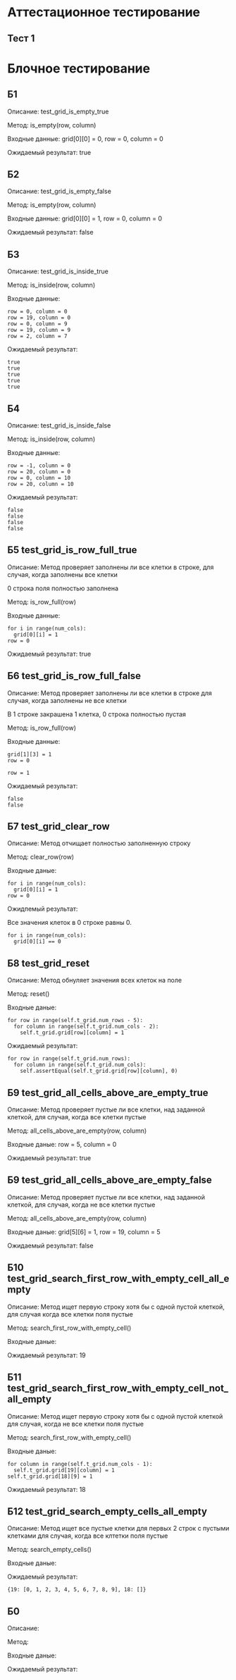# Аттестационное тестирование
## Тест 1

# Блочное тестирование
## Б1 
Описание: test_grid_is_empty_true

Метод: is_empty(row, column)

Входные данные: grid[0][0] = 0, row = 0, column = 0

Ожидаемый результат: true

## Б2
Описание: test_grid_is_empty_false

Метод: is_empty(row, column)

Входные данные: grid[0][0] = 1, row = 0, column = 0

Ожидаемый результат: false

## Б3
Описание: test_grid_is_inside_true

Метод: is_inside(row, column)

Входные данные: 

```
row = 0, column = 0
row = 19, column = 0
row = 0, column = 9
row = 19, column = 9
row = 2, column = 7
```

Ожидаемый результат: 
```
true
true
true
true
true
```

## Б4 
Описание: test_grid_is_inside_false

Метод: is_inside(row, column)

Входные данные: 

```
row = -1, column = 0
row = 20, column = 0
row = 0, column = 10
row = 20, column = 10
```

Ожидаемый результат: 
```
false
false
false
false
```

## Б5 test_grid_is_row_full_true
Описание: Метод проверяет заполнены ли все клетки в строке, для случая, когда заполнены все клетки

0 строка поля полноcтью заполнена

Метод: is_row_full(row)

Входные данные: 
```
for i in range(num_cols):
  grid[0][i] = 1 
row = 0
```

Ожидаемый результат: true

## Б6 test_grid_is_row_full_false
Описание: Метод проверяет заполнены ли все клетки в строке для случая, когда заполнены не все клетки

В 1 строке закрашена 1 клетка, 0 строка полностью пустая

Метод: is_row_full(row)

Входные данные: 
```
grid[1][3] = 1
row = 0

row = 1
```

Ожидаемый результат: 
```
false
false
```

## Б7 test_grid_clear_row
Описание: Метод отчищает полностью заполненную строку

Метод: clear_row(row)

Входные даные:
```
for i in range(num_cols):
  grid[0][i] = 1 
row = 0
```
Ожидпемый результат:

Все значения клеток в 0 строке равны 0.
```
for i in range(num_cols):
  grid[0][i] == 0 
```

## Б8 test_grid_reset
Описание: Метод обнуляет значения всех клеток на поле

Метод: reset()

Входные даные:
```
for row in range(self.t_grid.num_rows - 5):
  for column in range(self.t_grid.num_cols - 2):
    self.t_grid.grid[row][column] = 1
```

Ожидаемый результат:
```
for row in range(self.t_grid.num_rows):
  for column in range(self.t_grid.num_cols):
    self.assertEqual(self.t_grid.grid[row][column], 0)
```


## Б9 test_grid_all_cells_above_are_empty_true
Описание: Метод проверяет пустые ли все клетки, над заданной клеткой, для случая, когда все клетки пустые

Метод: 
all_cells_above_are_empty(row, column)

Входные даные:
row = 5, column = 0

Ожидаемый результат:
true

## Б9 test_grid_all_cells_above_are_empty_false
Описание: Метод проверяет пустые ли все клетки, над заданной клеткой, для случая, когда не все клетки пустые

Метод: 
all_cells_above_are_empty(row, column)

Входные даные:
grid[5][6] = 1, row = 19, column = 5

Ожидаемый результат:
false

## Б10 test_grid_search_first_row_with_empty_cell_all_empty
Описание: Метод ищет первую строку хотя бы с одной пустой клеткой, для случая когда все клетки поля пустые

Метод: 
search_first_row_with_empty_cell()

Входные даные:

Ожидаемый результат: 
19

## Б11 test_grid_search_first_row_with_empty_cell_not_all_empty
Описание: Метод ищет первую строку хотя бы с одной пустой клеткой для случая, когда не все клетки поля пустые

Метод: 
search_first_row_with_empty_cell()

Входные даные:
```
for column in range(self.t_grid.num_cols - 1):
  self.t_grid.grid[19][column] = 1
self.t_grid.grid[18][9] = 1
```

Ожидаемый результат: 
18

## Б12 test_grid_search_empty_cells_all_empty
Описание: Метод ищет все пустые клетки для первых 2 строк с пустыми клетками для случая, когда все клтетки поля пустые

Метод: search_empty_cells()

Входные даные:

Ожидаемый результат: 
```
{19: [0, 1, 2, 3, 4, 5, 6, 7, 8, 9], 18: []}
```

## Б0
Описание:

Метод:

Входные даные:

Ожидаемый результат:



